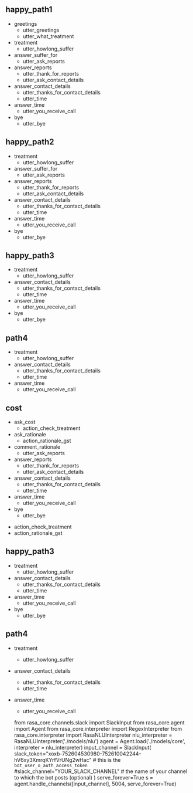 ## happy_path1
* greetings
  - utter_greetings
  - utter_what_treatment
* treatment
  - utter_howlong_suffer
* answer_suffer_for
  - utter_ask_reports
* answer_reports
  - utter_thank_for_reports
  - utter_ask_contact_details
* answer_contact_details
  - utter_thanks_for_contact_details
  - utter_time
* answer_time
  - utter_you_receive_call
* bye
  - utter_bye

## happy_path2
* treatment
  - utter_howlong_suffer
* answer_suffer_for
  - utter_ask_reports
* answer_reports
  - utter_thank_for_reports
  - utter_ask_contact_details
* answer_contact_details
  - utter_thanks_for_contact_details
  - utter_time
* answer_time
  - utter_you_receive_call
* bye
  - utter_bye

## happy_path3
* treatment
  - utter_howlong_suffer
* answer_contact_details
  - utter_thanks_for_contact_details
  - utter_time
* answer_time
  - utter_you_receive_call
* bye
  - utter_bye

## path4
* treatment
  - utter_howlong_suffer
* answer_contact_details
  - utter_thanks_for_contact_details
  - utter_time
* answer_time
  - utter_you_receive_call

## cost
* ask_cost
  - action_check_treatment
* ask_rationale
  - action_rationale_gst
* comment_rationale
  - utter_ask_reports
* answer_reports
  - utter_thank_for_reports
  - utter_ask_contact_details
* answer_contact_details
  - utter_thanks_for_contact_details
  - utter_time
* answer_time
  - utter_you_receive_call
* bye
  - utter_bye  


- action_check_treatment
- action_rationale_gst

## happy_path3
* treatment
  - utter_howlong_suffer
* answer_contact_details
  - utter_thanks_for_contact_details
  - utter_time
* answer_time
  - utter_you_receive_call
* bye
  - utter_bye

## path4
* treatment
  - utter_howlong_suffer
* answer_contact_details
  - utter_thanks_for_contact_details
  - utter_time
* answer_time
  - utter_you_receive_call


  from rasa_core.channels.slack import SlackInput
from rasa_core.agent import Agent
from rasa_core.interpreter import RegexInterpreter
from rasa_core.interpreter import RasaNLUInterpreter
nlu_interpreter = RasaNLUInterpreter('./models/nlu')
agent = Agent.load('./models/core', interpreter = nlu_interpreter)
input_channel = SlackInput(
        slack_token="xoxb-752604530980-752610042244-hV6xy3XmrqKYrfVrUNg2wHac"
        # this is the `bot_user_o_auth_access_token`
        #slack_channel="YOUR_SLACK_CHANNEL"
            # the name of your channel to which the bot posts (optional)
    )
serve_forever=True
s = agent.handle_channels([input_channel], 5004, serve_forever=True)
